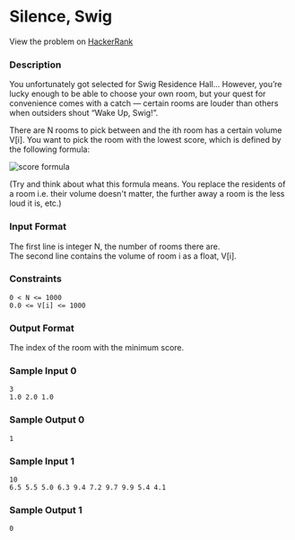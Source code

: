 # Silence, Swig

View the problem on [HackerRank](https://www.hackerrank.com/contests/competitive-programming-x-acm-g-coding-competition/challenges/silence-swig)

### Description
You unfortunately got selected for Swig Residence Hall... However, you’re lucky enough to be able to choose your own room, but your quest for convenience comes with a catch — certain rooms are louder than others when outsiders shout “Wake Up, Swig!”.

There are N rooms to pick between and the ith room has a certain volume V[i]. You want to pick the room with the lowest score, which is defined by the following formula:

![score formula](https://s3.amazonaws.com/hr-assets/0/1709351503-6338d9896c-Screenshot2024-03-01at7.51.21PM.jpg)

(Try and think about what this formula means. You replace the residents of a room i.e. their volume doesn't matter, the further away a room is the less loud it is, etc.)

### Input Format

The first line is integer N, the number of rooms there are.  
The second line contains the volume of room i as a float, V[i].

### Constraints
```
0 < N <= 1000
0.0 <= V[i] <= 1000
```
### Output Format

The index of the room with the minimum score.

### Sample Input 0
```
3
1.0 2.0 1.0
```
### Sample Output 0
```
1
```
### Sample Input 1
```
10
6.5 5.5 5.0 6.3 9.4 7.2 9.7 9.9 5.4 4.1
```
### Sample Output 1
```
0
```